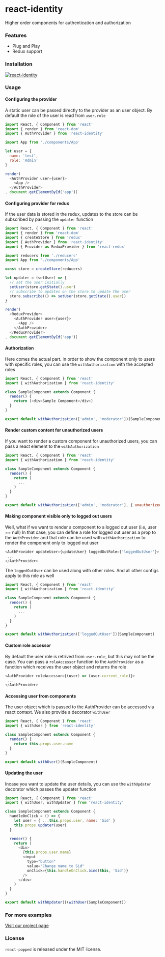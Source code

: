 # react-identity

Higher order components for authentication and authorization

### Features
- Plug and Play
- Redux support

### Installation

[![react-identity](https://nodei.co/npm/react-identity.png)](https://npmjs.org/package/react-identity)

### Usage

#### Configuring the provider

A static user can be passed directly to the provider as an user object. By default the role of the user is read from `user.role`

```js
import React, { Component } from 'react'
import { render } from 'react-dom'
import { AuthProvider } from 'react-identity'

import App from './components/App'

let user = {
  name: 'test',
  role: 'Admin'
}

render(
  <AuthProvider user={user}>
    <App />
  </AuthProvider>
, document.getElementById('app'))

```


#### Configuring provider for redux

If the user data is stored in the redux, updates to the store can be subscribed by passing the `updater` function

```js
import React, { Component } from 'react'
import { render } from 'react-dom'
import { createStore } from 'redux'
import { AuthProvider } from 'react-identity'
import { Provider as ReduxProvider } from 'react-redux'

import reducers from './reducers'
import App from './components/App'

const store = createStore(reducers)

let updater = (setUser) => {
  // set the user initially
  setUser(store.getState().user)
  // subscribe to updates on the store to update the user
  store.subscribe(() => setUser(store.getState().user))
}

render(
  <ReduxProvider>
    <AuthProvider user={user}>
      <App />
    </AuthProvider>
  </ReduxProvider>
, document.getElementById('app'))

```


#### Authorization

Here comes the actual part. In order to show the component only to users with specific roles, you can use the `withAuthorization` with the accepted roles

```js
import React, { Component } from 'react'
import { withAuthorization } from 'react-identity'

class SampleComponent extends Component {
  render() {
    return (<div>Sample Component</div>)
  }
}

export default withAuthorization(['admin', 'moderator'])(SampleComponent)
```


#### Render custom content for unauthorized users

If you want to render a custom component for unauthorized users, you can pass a react element to the `withAuthorization`

```js
import React, { Component } from 'react'
import { withAuthorization } from 'react-identity'

class SampleComponent extends Component {
  render() {
    return (
      ...
    )
  }
}

export default withAuthorization(['admin', 'moderator'], { unauthorized: (<div>403</div>) })(SampleComponent)
```


#### Making component visible only to logged out users

Well, what if we want to render a component to a logged out user (i.e, user == null)
In that case, you can define a role for logged out user as a prop to the `AuthProvider` and that role can be used with `withAuthorization` to render the component only to logged out user

```js
<AuthProvider updateUser={updateUser} loggedOutRole={'loggedOutUser'}>
 ...
</AuthProvider>
```

The `loggedOutUser` can be used along with other roles. And all other configs apply to this role as well

```js
import React, { Component } from 'react'
import { withAuthorization } from 'react-identity'

class SampleComponent extends Component {
  render() {
    return (
      ...
    )
  }
}

export default withAuthorization(['loggedOutUser'])(SampleComponent)
```


#### Custom role accessor
By default the user role is retrived from `user.role`, but this may not be the case. You can pass a `roleAccessor` function to the `AuthProvider` as a function which receives the user object and returns the role

```js
<AuthProvider roleAccessor={(user) => (user.current_role)}>
 ...
</AuthProvider>
```


#### Accessing user from components
The user object which is passed to the AuthProvider can be accessed via react context. We also provide a decorator `withUser`

```js
import React, { Component } from 'react'
import { withUser } from 'react-identity'

class SampleComponent extends Component {
  render() {
    return this.props.user.name
  }
}

export default withUser()(SampleComponent)
```


#### Updating the user
Incase you want to update the user details, you can use the `withUpdater` decorator which passes the updater function

```js
import React, { Component } from 'react'
import { withUser, withUpdater } from 'react-identity'

class SampleComponent extends Component {
  handleOnClick = () => {
    let user = { ...this.props.user, name: 'Sid' }
    this.props.updater(user)
  }

  render() {
    return (
      <div>
        {this.props.user.name}
        <input
          type="button"
          value="Change name to Sid"
          onClick={this.handleOnClick.bind(this, 'Sid')}
        />
      </div>
    )
  }
}

export default withUpdater()(withUser(SampleComponent))
```


### For more examples

[Visit our project page](https://sarat1669.github.io/react-identity/)


### License

`react-popped` is released under the MIT license.
